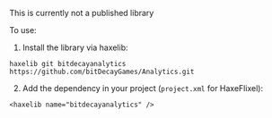 This is currently not a published library

To use:

1. Install the library via haxelib: 

`haxelib git bitdecayanalytics https://github.com/bitDecayGames/Analytics.git`

2. Add the dependency in your project (`project.xml` for HaxeFlixel):

`<haxelib name="bitdecayanalytics" />`